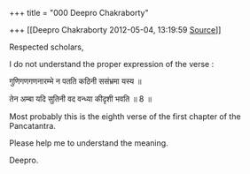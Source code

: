+++
title = "000 Deepro Chakraborty"

+++
[[Deepro Chakraborty	2012-05-04, 13:19:59 [Source](https://groups.google.com/g/bvparishat/c/Le2p9w7D0lw)]]



Respected scholars,

I do not understand the proper expression of the verse :

गुणिगणगणनारम्भे न पतति कठिनी ससंभ्रमा यस्य ॥  

तेन अम्बा यदि सुतिनी वद वन्ध्या कीदृशी भवति ॥ 8 ॥  

Most probably this is the eighth verse of the first chapter of the Pancatantra.

Please help me to understand the meaning.

  

Deepro.

